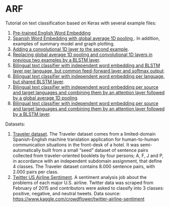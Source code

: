 # ARF
Tutorial on text classification based on Keras with several example files:

<ol>
  <li> <a href="src/KerasTutorial-PreTrainedWordEmbedding.ipynb">Pre-trained English Word Embedding </a> </li>
  <li> <a href="src/KerasTutorial-TrainingWordEmbeddingPooling.ipynb">Spanish Word Embedding with global average 1D pooling </a>. In addition, examples of summary model and graph plotting.</li>
  <li> <a href="src/KerasTutorial-TrainingWordEmbeddingConv1D.ipynb">Adding a convolutional 1D layer to the second example</a>.</li>
  <li> <a href="src/KerasTutorial-TrainingWordEmbedding.ipynb">Replacing global average 1D pooling and convolutional 1D layers in previous two examples by a BLSTM layer</a>.</li>
  <li> <a href="src/KerasTutorial-TrainingBilingualModel.ipynb">Bilingual text classifier with independent word embedding and BLSTM layer per language, but common feed-forward layer and softmax output</a>.</li>
  <li> <a href="src/KerasTutorial-TrainingBilingualModelSharedLayer.ipynb">Bilingual text classifier with independent word embedding per language, but shared BLSTM layer</a>.</li>
    <li> <a href="src/KerasTutorial-TrainingAttentionLayer.ipynb">Bilingual text classifier with independent word embedding per source and target languages and combining them by an attention layer followed by a global average 1D pooling</a>.</li>
    <li> <a href="src/KerasTutorial-TrainingAttentionBLSTM.ipynb">Bilingual text classifier with independent word embedding per source and target languages and combining them by an attention layer followed by a BLSTM layer</a>.</li>
<!--
  <li> <a href="src/KerasTutorial-NeuralMachineTranslationWithAttention.ipynb"> Neural Machine Translation model based on the attention mechanism</a>.</li>
-->
</ol>

Datasets:
<ol>
  <li> <a href="dat/traveler">Traveler dataset</a>. The Traveler dataset comes from a limited-domain Spanish-English machine translation application for human-to-human communication situations in the front-desk of a hotel. It was semi-automatically built from a small “seed” dataset of sentence pairs collected from traveler-oriented booklets by four persons; A, F,
J and P, in accordance with an independent subdomain assignment, that define 4 classes. The Traveler dataset contains 8.000 sentence pairs, with 2.000 pairs per class.</li>
  <li> <a href="dat/tweets"> Twitter US Airline Sentiment</a>. A sentiment analysis job about the problems of each major U.S. airline. Twitter data was scraped from February of 2015 and contributors were asked to classify into 3 classes: positive, negative, and neutral tweets. Data source: <a href="https://www.kaggle.com/crowdflower/twitter-airline-sentiment">https://www.kaggle.com/crowdflower/twitter-airline-sentiment</a></li>
</ol>

